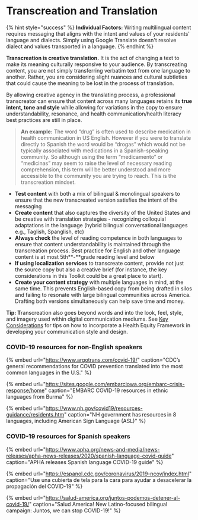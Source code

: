 # Transcreation and Translation

{% hint style="success" %}
**Individual Factors:** Writing multilingual content requires messaging that aligns with the intent and values of your residents' language and dialects. Simply using Google Translate doesn't resolve dialect and values transported in a language.
{% endhint %}

**Transcreation is creative translation.** It is the act of changing a text to make its meaning culturally responsive to your audience. By transcreating content, you are not simply transferring verbatim text from one language to another. Rather, you are considering slight nuances and cultural subtleties that could cause the meaning to be lost in the process of translation. 

By allowing creative agency in the translating process, a professional transcreator can ensure that content across many languages retains its **true intent, tone and style** while allowing for variations in the copy to ensure understandability, resonance, and health communication/health literacy best practices are still in place.

> **An example:** The word “drug” is often used to describe medication in health communication in US English. However if you were to translate directly to Spanish the word would be “drogas” which would not be typically associated with medications in a Spanish-speaking community. So although using the term “medicamento” or “medicinas” may seem to raise the level of necessary reading comprehension, this term will be better understood and more accessible to the community you are trying to reach. This is the transcreation mindset.

* **Test content** with both a mix of bilingual & monolingual speakers to ensure that the new transcreated version satisfies the intent of the messaging
* **Create content** that also captures the diversity of the United States and be creative with translation strategies - recognizing colloquial adaptations in the language \(hybrid bilingual conversational languages e.g., Taglish, Spanglish, etc\)
* **Always check** the level of reading competence in both languages to ensure that content understandability is maintained through the transcreation process. Best practice for English and other language content is at most 5th**-**grade reading level and below
* **If using localization services** to transcreate content, provide not just the source copy but also a creative brief \(for instance, the key considerations in this Toolkit could be a great place to start\).
* **Create your content strategy** with multiple languages in mind, at the same time. This prevents English-based copy from being drafted in silos and failing to resonate with large bilingual communities across America. Drafting both versions simultaneously can help save time and money.

**Tip: T**ranscreation also goes beyond words and into the look, feel, style, and imagery used within digital communication mediums. See [Key Considerations](../key-population-considerations/black-and-brown-communities.md) for tips on how to incorporate a Health Equity Framework in developing your communication style and design.

### COVID-19 resources for non-English speakers

{% embed url="https://www.argotrans.com/covid-19/" caption="CDC’s general recommendations for COVID prevention translated into the most common languages in the U.S." %}

{% embed url="https://sites.google.com/embarciowa.org/embarc-crisis-response/home" caption="EMBARC COVID-19 resources in ethnic languages from Burma" %}

{% embed url="https://www.nh.gov/covid19/resources-guidance/residents.htm" caption="NH government has resources in 8 languages, including American Sign Language \(ASL\)" %}

### COVID-19 resources for Spanish speakers <a id="covid-19-resources-for-spanish-speakers"></a>

{% embed url="https://www.apha.org/news-and-media/news-releases/apha-news-releases/2020/spanish-language-covid-guide" caption="APHA releases Spanish language COVID-19 guide" %}

{% embed url="https://espanol.cdc.gov/coronavirus/2019-ncov/index.html" caption="Use una cubierta de tela para la cara para ayudar a desacelerar la propagación del COVID-19" %}

{% embed url="https://salud-america.org/juntos-podemos-detener-al-covid-19/" caption="Salud America! New Latino-focused bilingual campaign: Juntos, we can stop COVID-19!" %}



